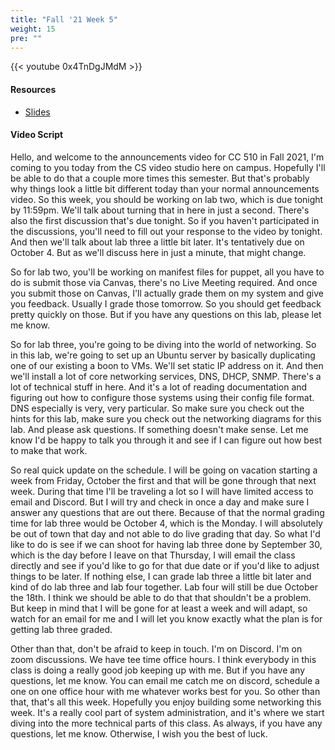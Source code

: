 ```yaml
---
title: "Fall '21 Week 5"
weight: 15
pre: ""
---
```


{{< youtube 0x4TnDgJMdM >}}

#### Resources

* <a href="slides" target="_blank">Slides</a>

#### Video Script

Hello, and welcome to the announcements video for CC 510 in Fall 2021, I'm coming to you today from the CS video studio here on campus. Hopefully I'll be able to do that a couple more times this semester. But that's probably why things look a little bit different today than your normal announcements video. So this week, you should be working on lab two, which is due tonight by 11:59pm. We'll talk about turning that in here in just a second. There's also the first discussion that's due tonight. So if you haven't participated in the discussions, you'll need to fill out your response to the video by tonight. And then we'll talk about lab three a little bit later. It's tentatively due on October 4. But as we'll discuss here in just a minute, that might change. 

So for lab two, you'll be working on manifest files for puppet, all you have to do is submit those via Canvas, there's no Live Meeting required. And once you submit those on Canvas, I'll actually grade them on my system and give you feedback. Usually I grade those tomorrow. So you should get feedback pretty quickly on those. But if you have any questions on this lab, please let me know. 

So for lab three, you're going to be diving into the world of networking. So in this lab, we're going to set up an Ubuntu server by basically duplicating one of our existing a boon to VMs. We'll set static IP address on it. And then we'll install a lot of core networking services, DNS, DHCP, SNMP. There's a lot of technical stuff in here. And it's a lot of reading documentation and figuring out how to configure those systems using their config file format. DNS especially is very, very particular. So make sure you check out the hints for this lab, make sure you check out the networking diagrams for this lab. And please ask questions. If something doesn't make sense. Let me know I'd be happy to talk you through it and see if I can figure out how best to make that work. 

So real quick update on the schedule. I will be going on vacation starting a week from Friday, October the first and that will be gone through that next week. During that time I'll be traveling a lot so I will have limited access to email and Discord. But I will try and check in once a day and make sure I answer any questions that are out there. Because of that the normal grading time for lab three would be October 4, which is the Monday. I will absolutely be out of town that day and not able to do live grading that day. So what I'd like to do is see if we can shoot for having lab three done by September 30, which is the day before I leave on that Thursday, I will email the class directly and see if you'd like to go for that due date or if you'd like to adjust things to be later. If nothing else, I can grade lab three a little bit later and kind of do lab three and lab four together. Lab four will still be due October the 18th. I think we should be able to do that that shouldn't be a problem. But keep in mind that I will be gone for at least a week and will adapt, so watch for an email for me and I will let you know exactly what the plan is for getting lab three graded. 

Other than that, don't be afraid to keep in touch. I'm on Discord. I'm on zoom discussions. We have tee time office hours. I think everybody in this class is doing a really good job keeping up with me. But if you have any questions, let me know. You can email me catch me on discord, schedule a one on one office hour with me whatever works best for you. So other than that, that's all this week. Hopefully you enjoy building some networking this week. It's a really cool part of system administration, and it's where we start diving into the more technical parts of this class. As always, if you have any questions, let me know. Otherwise, I wish you the best of luck.

